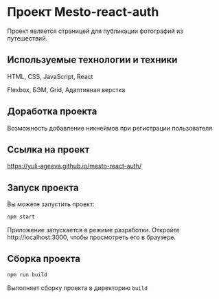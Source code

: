 # Проект Mesto-react-auth

Проект является страницей для публикации фотографий из путешествий.

## Используемые технологии и техники

HTML, CSS, JavaScript, React

Flexbox, БЭМ, Grid, Адаптивная верстка

## Доработка проекта

Возможность добавление никнеймов при регистрации пользователя

## Ссылка на проект
https://yuli-ageeva.github.io/mesto-react-auth/

## Запуск проекта 
Вы можете запустить проект:

```bash
npm start
```

Приложение запускается в режиме разработки.
Откройте http://localhost:3000, чтобы просмотреть его в браузере.

## Сборка проекта

```bash
npm run build
```

Выполняет сборку проекта в директорию `build`
